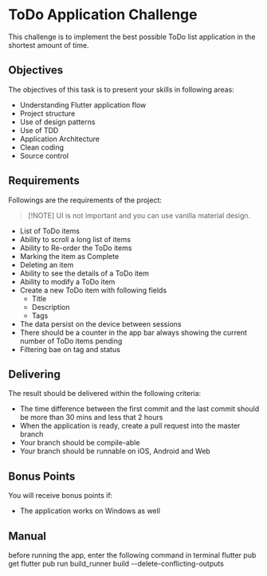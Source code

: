 # ToDo Application Challenge

This challenge is to implement the best possible ToDo list application in the
shortest amount of time.

## Objectives

The objectives of this task is to present your skills in following areas:

- Understanding Flutter application flow
- Project structure
- Use of design patterns
- Use of TDD
- Application Architecture
- Clean coding
- Source control

## Requirements

Followings are the requirements of the project:

> [!NOTE] UI is not important and you can use vanilla material design.

- List of ToDo items
- Ability to scroll a long list of items
- Ability to Re-order the ToDo items
- Marking the item as Complete
- Deleting an item
- Ability to see the details of a ToDo item
- Ability to modify a ToDo item
- Create a new ToDo item with following fields
  - Title
  - Description
  - Tags
- The data persist on the device between sessions
- There should be a counter in the app bar always showing the current number of
  ToDo items pending
- Filtering bae on tag and status

## Delivering

The result should be delivered within the following criteria:

- The time difference between the first commit and the last commit should be
  more than 30 mins and less that 2 hours
- When the application is ready, create a pull request into the master branch
- Your branch should be compile-able
- Your branch should be runnable on iOS, Android and Web

## Bonus Points

You will receive bonus points if:

- The application works on Windows as well

## Manual

before running the app, enter the following command in terminal
flutter pub get
flutter pub run build_runner build --delete-conflicting-outputs
